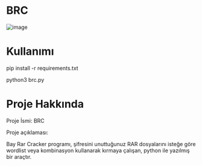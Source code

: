 # BRC
![image](https://github.com/baycpp/BRC/assets/124257665/ab713bd4-4e05-4467-a814-040c39baa271)


# Kullanımı
pip install -r requirements.txt


python3 brc.py


# Proje Hakkında
Proje İsmi: BRC

Proje açıklaması:

Bay Rar Cracker programı, şifresini unuttuğunuz RAR dosyalarını isteğe göre wordlist veya kombinasyon kullanarak kırmaya çalışan, python ile yazılmış bir araçtır.
